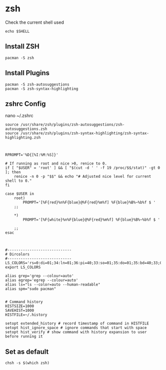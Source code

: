 # zsh 

Check the current shell used  

    echo $SHELL

## Install ZSH

    pacman -S zsh
## Install Plugins

    pacman -S zsh-autosuggestions
    pacman -S zsh-syntax-highlighting


## zshrc Config

nano ~/.zshrc

    source /usr/share/zsh/plugins/zsh-autosuggestions/zsh-autosuggestions.zsh
    source /usr/share/zsh/plugins/zsh-syntax-highlighting/zsh-syntax-highlighting.zsh



    RPROMPT='%D{[%I:%M:%S]}'

    # If running as root and nice >0, renice to 0.
    if [ "$USER" = 'root' ] && [ "$(cut -d ' ' -f 19 /proc/$$/stat)" -gt 0 ]; then
        renice -n 0 -p "$$" && echo "# Adjusted nice level for current shell to 0."
    fi

    case $USER in
        root)
            PROMPT='[%F{red}%n%F{blue}@%F{red}%m%f] %F{blue}%B%~%b%f $ '
        ;;

        *)  
            PROMPT='[%F{white}%n%F{blue}@%F{red}%m%f] %F{blue}%B%~%b%f $ '

        ;;
    esac



    #-----------------------------
    # Dircolors
    #-----------------------------
    LS_COLORS='rs=0:di=01;34:ln=01;36:pi=40;33:so=01;35:do=01;35:bd=40;33;01:cd=40;33;01:or=40;31;01:su=37;41:sg=30;43:tw=30;42:ow=34;42:st=37;44:ex=01;32:';
    export LS_COLORS

    alias grep='grep --colour=auto'
    alias egrep='egrep --colour=auto'
    alias ls="ls --color=auto --human-readable"
    alias spm="sudo pacman"


    # Command history 
    HISTSIZE=1000
    SAVEHIST=1000
    HISTFILE=~/.history

    setopt extended_history # record timestamp of command in HISTFILE
    setopt hist_ignore_space # ignore commands that start with space
    setopt hist_verify # show command with history expansion to user before running it



## Set as default 
`chsh -s $(which zsh)`
